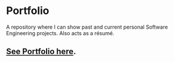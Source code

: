 # Portfolio
A repository where I can show past and current personal Software Engineering projects. Also acts as a résumé.
## [See Portfolio here](https://merrycello.github.io/portfolio/).

